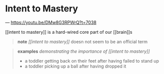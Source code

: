 # Intent to Mastery

&mdash; <https://youtu.be/DMw8G3RPWrQ?t=7038>

[[intent to mastery]] is a hard-wired core part of our [[brain]]s

> **note** _[[intent to mastery]]_ doesn not seem to be an official term

> **examples** _demonstrating the importance of [[intent to mastery]]_
>
> - a toddler getting back on their feet after having failed to stand up
> - a toddler picking up a ball after having dropped it
